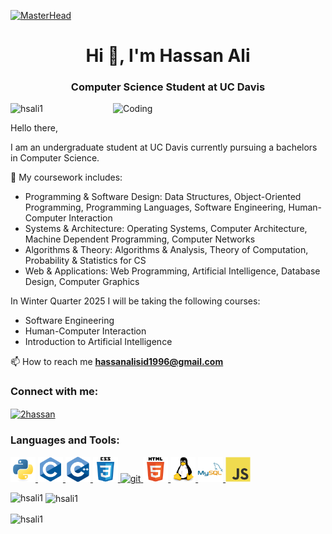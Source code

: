 [![MasterHead](https://user-images.githubusercontent.com/74038190/241765440-80728820-e06b-4f96-9c9e-9df46f0cc0a5.gif)](https://github.com/Hsali1)
<h1 align="center">Hi 👋, I'm Hassan Ali</h1>
<h3 align="center">Computer Science Student at UC Davis</h3>
<img align="right" alt="Coding" width="340" src="https://raw.githubusercontent.com/gist/patevs/b007a0e98fb216438d4cbf559fac4166/raw/88f20c9d749d756be63f22b09f3c4ac570bc5101/programming.gif">

<p align="left"> <img src="https://komarev.com/ghpvc/?username=hsali1&label=Profile%20views&color=0e75b6&style=flat" alt="hsali1" /> </p>

Hello there,

I am an undergraduate student at UC Davis currently pursuing a bachelors in Computer Science.

🌱 My coursework includes: 
<ul>
    <li>Programming & Software Design: Data Structures, Object-Oriented Programming, Programming Languages, Software Engineering, Human-Computer Interaction</li>
    <li>Systems & Architecture: Operating Systems, Computer Architecture, Machine Dependent Programming, Computer Networks</li>
    <li>Algorithms & Theory: Algorithms & Analysis, Theory of Computation, Probability & Statistics for CS</li>
    <li>Web & Applications: Web Programming, Artificial Intelligence, Database Design, Computer Graphics</li>
</ul>

In Winter Quarter 2025 I will be taking the following courses:
<ul>
    <li>Software Engineering</li>
    <li>Human-Computer Interaction</li>
    <li>Introduction to Artificial Intelligence</li>
</ul>

📫 How to reach me **hassanalisid1996@gmail.com**

<h3 align="left">Connect with me:</h3>
<p align="left">
<a href="https://linkedin.com/in/2hassan/" target="blank"><img align="center" src="https://raw.githubusercontent.com/rahuldkjain/github-profile-readme-generator/master/src/images/icons/Social/linked-in-alt.svg" alt="2hassan" height="30" width="40" /></a>
</p>

<h3 align="left">Languages and Tools:</h3>
<p align="left"> 
    <a href="https://www.python.org" target="_blank" rel="noreferrer"> 
        <img src="https://raw.githubusercontent.com/devicons/devicon/master/icons/python/python-original.svg" alt="python" width="40" height="40"/> 
    </a> 
    <a href="https://www.cprogramming.com/" target="_blank" rel="noreferrer"> 
        <img src="https://raw.githubusercontent.com/devicons/devicon/master/icons/c/c-original.svg" alt="c" width="40" height="40"/> 
    </a> 
    <a href="https://www.w3schools.com/cpp/" target="_blank" rel="noreferrer"> 
        <img src="https://raw.githubusercontent.com/devicons/devicon/master/icons/cplusplus/cplusplus-original.svg" alt="cplusplus" width="40" height="40"/> 
    </a> 
    <a href="https://www.w3schools.com/css/" target="_blank" rel="noreferrer"> 
        <img src="https://raw.githubusercontent.com/devicons/devicon/master/icons/css3/css3-original-wordmark.svg" alt="css3" width="40" height="40"/> 
    </a> 
    </a> 
    <a href="https://git-scm.com/" target="_blank" rel="noreferrer"> 
        <img src="https://www.vectorlogo.zone/logos/git-scm/git-scm-icon.svg" alt="git" width="40" height="40"/> 
    </a> 
    <a href="https://www.w3.org/html/" target="_blank" rel="noreferrer"> 
        <img src="https://raw.githubusercontent.com/devicons/devicon/master/icons/html5/html5-original-wordmark.svg" alt="html5" width="40" height="40"/> 
    </a> <a href="https://www.linux.org/" target="_blank" rel="noreferrer"> 
        <img src="https://raw.githubusercontent.com/devicons/devicon/master/icons/linux/linux-original.svg" alt="linux" width="40" height="40"/> 
    </a> 
    <a href="https://www.mysql.com/" target="_blank" rel="noreferrer"> 
        <img src="https://raw.githubusercontent.com/devicons/devicon/master/icons/mysql/mysql-original-wordmark.svg" alt="mysql" width="40" height="40"/> 
    </a> 
    <img src="https://raw.githubusercontent.com/devicons/devicon/master/icons/javascript/javascript-original.svg" alt="cplusplus" width="40" height="40"/> 
    </p>

<p><img align="left" src="https://github-readme-stats.vercel.app/api/top-langs?username=hsali1&show_icons=true&locale=en&layout=compact" alt="hsali1" /></p>

<p>&nbsp;<img align="center" src="https://github-readme-stats.vercel.app/api?username=hsali1&show_icons=true&locale=en" alt="hsali1" /></p>

<p><img align="center" src="https://streak-stats.demolab.com/?user=hsali1" alt="hsali1" /></p>
